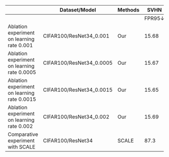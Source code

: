 |  | Dataset/Model | Methods | SVHN | SVHN | LSUN | LSUN | TinyImageNet | TinyImageNet | Places | Places | Textures | Textures | AVG | AVG |
|---|---|---|---|---|---|---|---|---|---|---|---|---|---|---|
|  |  |  | FPR95↓ | AUROC↑ | FPR95↓ | AUROC↑ | FPR95↓ | AUROC↑ | FPR95↓ | AUROC↑ | FPR95↓ | AUROC↑ | FPR95↓ | AUROC↑ |
| Ablation experiment on learning rate 0.001 | CIFAR100/ResNet34_0.001 | Our | 15.68 | 97.06 | 33.29 | 94.18 | 63.71 | 89.17 | 16.73 | 97.17 | 15.82 | 97.09 | 29.05 | 94.93 |
| Ablation experiment on learning rate 0.0005 | CIFAR100/ResNet34_0.0005 | Our | 15.67 | 97.05 | 33.32 | 94.17 | 63.72 | 89.15 | 16.71 | 97.17 | 15.74 | 97.1 | 29.03 | 94.93 |
| Ablation experiment on learning rate 0.0015 | CIFAR100/ResNet34_0.0015 | Our | 15.65 | 97.04 | 33.3 | 94.15 | 63.75 | 89.13 | 16.67 | 97.16 | 15.73 | 97.11 | 29.02 | 94.92 |
| Ablation experiment on learning rate 0.002 | CIFAR100/ResNet34_0.002 | Our | 15.69 | 97.03 | 33.4 | 94.13 | 63.74 | 89.13 | 16.72 | 97.16 | 15.7 | 97.12 | 29.05 | 94.91 |
| Comparative experiment with SCALE | CIFAR100/ResNet34 | SCALE | 87.3 | 74.07 | 84.8 | 72.3 | 74.55 | 79.64 | 89 | 70.08 | 83.16 | 73.66 | 83.76 | 73.95 |